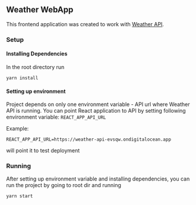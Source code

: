 
## Weather WebApp

This frontend application was created to work with [Weather API](https://github.com/LevanIlashvili/weather-api).

### Setup 

#### Installing Dependencies
In the root directory run 
````
yarn install
````

#### Setting up environment
Project depends on only one environment variable - API url where Weather API is running. You can point React application to API by setting following environment variable: `REACT_APP_API_URL` 

Example:
````
REACT_APP_API_URL=https://weather-api-evsqw.ondigitalocean.app
````
will point it to test deployment

### Running

After setting up environment variable and installing dependencies, you can run the project by going to root dir and running 
````
yarn start
````